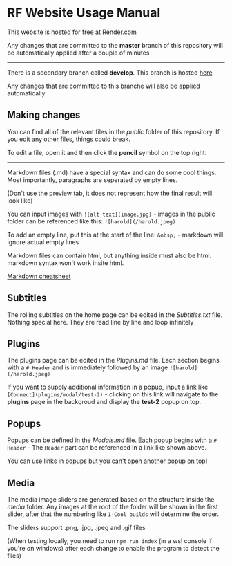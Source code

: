 # RF Website Usage Manual

This website is hosted for free at [Render.com](https://render.com)

Any changes that are committed to the **master** branch of this repository will be automatically applied after a couple of minutes

---
There is a secondary branch called **develop**. This branch is hosted [here](https://rf-website-pr-1.onrender.com)

Any changes that are committed to this branche will also be applied automatically

## Making changes

You can find all of the relevant files in the *public* folder of this repository. If you edit any other files, things could break.

To edit a file, open it and then click the **pencil** symbol on the top right.

---
Markdown files (.md) have a special syntax and can do some cool things. Most importantly, paragraphs are seperated by empty lines.

(Don't use the preview tab, it does not represent how the final result will look like)

You can input images with `![alt text](image.jpg)` - images in the public folder can be referenced like this: `![harold](/harold.jpeg)`

To add an empty line, put this at the start of the line: `&nbsp;` - markdown will ignore actual empty lines

Markdown files can contain html, but anything inside must also be html. markdown syntax won't work insite html.

[Markdown cheatsheet](https://www.markdownguide.org/cheat-sheet/)

## Subtitles

The rolling subtitles on the home page can be edited in the *Subtitles.txt* file. Nothing special here. They are read line by line and loop infinitely

## Plugins

The plugins page can be edited in the *Plugins.md* file. Each section begins with a `# Header` and is immediately followed by an image `![harold](/harold.jpeg)`

If you want to supply additional information in a popup, input a link like `[Connect](plugins/modal/test-2)` - clicking on this link will navigate to the **plugins** page in the backgroud and display the **test-2** popup on top.

## Popups

Popups can be defined in the *Modals.md* file. Each popup begins with a `# Header` - The `Header` part can be referenced in a link like shown above. 

You can use links in popups but <ins>you can't open another popup on top!</ins>

## Media

The media image sliders are generated based on the structure inside the *media* folder. Any images at the root of the folder will be shown in the first slider, after that the numbering like `1-Cool builds` will determine the order.

The sliders support .png, .jpg, .jpeg and .gif files

(When testing locally, you need to run `npm run index` (in a wsl console if you're on windows) after each change to enable the program to detect the files)
